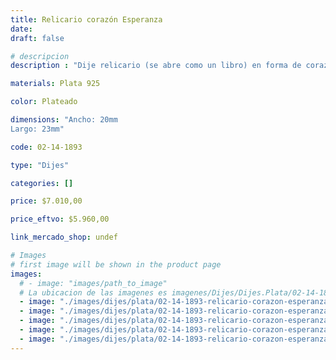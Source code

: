 ```yaml
---
title: Relicario corazón Esperanza
date: 
draft: false

# descripcion
description : "Dije relicario (se abre como un libro) en forma de corazón y terminación brillante. En plata 925. Hermoso regalo para mamás, parejas, novias y abuelas. Se puede poner en su interior pequeñas fotos u objetos (no incluído)."

materials: Plata 925

color: Plateado

dimensions: "Ancho: 20mm 
Largo: 23mm"

code: 02-14-1893

type: "Dijes"

categories: []

price: $7.010,00

price_eftvo: $5.960,00

link_mercado_shop: undef

# Images
# first image will be shown in the product page
images:
  # - image: "images/path_to_image"
  # La ubicacion de las imagenes es imagenes/Dijes/Dijes.Plata/02-14-1893-relicario-corazon-esperanza
  - image: "./images/dijes/plata/02-14-1893-relicario-corazon-esperanza_a.jpg"
  - image: "./images/dijes/plata/02-14-1893-relicario-corazon-esperanza_b.jpg"
  - image: "./images/dijes/plata/02-14-1893-relicario-corazon-esperanza_c.jpg"
  - image: "./images/dijes/plata/02-14-1893-relicario-corazon-esperanza_d.jpg"
  - image: "./images/dijes/plata/02-14-1893-relicario-corazon-esperanza_e.jpg"
---
```

